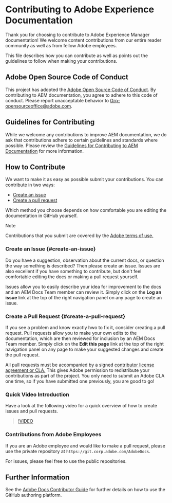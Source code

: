 # Contributing to Adobe Experience Documentation

Thank you for choosing to contribute to Adobe Experience Manager documentation! We welcome content contributions from our entire reader community as well as from fellow Adobe employees.

This file describes how you can contribute as well as points out the guidelines to follow when making your contributions.

## Adobe Open Source Code of Conduct

This project has adopted the [Adobe Open Source Code of Conduct](code-of-conduct.md). By contributing to AEM documentation, you agree to adhere to this code of conduct. Please report unacceptable behavior to [Grp-opensourceoffice@adobe.com](mailto:Grp-opensourceoffice@adobe.com).

## Guidelines for Contributing

While we welcome any contributions to improve AEM documentation, we do ask that contributions adhere to certain guidelines and standards where possible. Please review the [Guidelines for Contributing to AEM Documentation](guidelines.md) for more information.

## How to Contribute

We want to make it as easy as possible submit your contributions. You can contribute in two ways:

* [Create an issue](#create-an-issue)
* [Create a pull request](#create-a-pull-request)

Which method you choose depends on how comfortable you are editing the documentation in GitHub yourself.

>[!NOTE]
>
>Contributions that you submit are covered by the [Adobe terms of use.](https://www.adobe.com/legal/terms.html)

### Create an Issue {#create-an-issue}

Do you have a suggestion, observation about the current docs, or question the way something is described? Then please create an issue. Issues are also excellent if you have something to contribute, but don't feel comfortable editing the docs or making a pull request yourself.

Issues allow you to easily describe your idea for improvement to the docs and an AEM Docs Team member can review it. Simply click on the **Log an issue** link at the top of the right navigation panel on any page to create an issue.

### Create a Pull Request {#create-a-pull-request}

If you see a problem and know exactly hwo to fix it, consider creating a pull request. Pull requests allow you to make your own edits to the documentation, which are then reviewed for inclusion by an AEM Docs Team member. Simply click on the **Edit this page** link at the top of the right navigation panel on any page to make your suggested changes and create the pull request.

All pull requests must be accompanied by a signed [contributor license agreement or CLA.](https://opensource.adobe.com/cla.html)  This gives Adobe permission to redistribute your contributions as part of the project. You only need to submit an Adobe CLA one time, so if you have submitted one previously, you are good to go!

### Quick Video Introduction

Have a look at the following video for a quick overview of how to create issues and pull requests.

>[!VIDEO](https://video.tv.adobe.com/v/27069)

### Contributions from Adobe Employees

If you are an Adobe employee and would like to make a pull request, please use the private repository at `https://git.corp.adobe.com/AdobeDocs`.

For issues, please feel free to use the public repositories.

## Further Information

See the [Adobe Docs Contributor Guide](https://docs.adobe.com/help/en/contributor/contributor-guide/introduction.html) for further details on how to use the GitHub authoring platform.